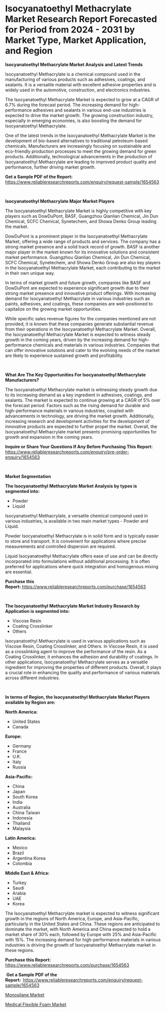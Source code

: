 <p><h1>Isocyanatoethyl Methacrylate Market Research Report Forecasted for Period from 2024 -  2031 by Market Type, Market Application, and Region</h1></p><p><strong>Isocyanatoethyl Methacrylate Market Analysis and Latest Trends</strong></p>
<p><p>Isocyanatoethyl Methacrylate is a chemical compound used in the manufacturing of various products such as adhesives, coatings, and sealants. It is a versatile material with excellent adhesive properties and is widely used in the automotive, construction, and electronics industries.</p><p>The Isocyanatoethyl Methacrylate Market is expected to grow at a CAGR of 6.7% during the forecast period. The increasing demand for high-performance adhesives and sealants in various end-use industries is expected to drive the market growth. The growing construction industry, especially in emerging economies, is also boosting the demand for Isocyanatoethyl Methacrylate.</p><p>One of the latest trends in the Isocyanatoethyl Methacrylate Market is the development of bio-based alternatives to traditional petroleum-based chemicals. Manufacturers are increasingly focusing on sustainable and eco-friendly production processes to meet the growing demand for green products. Additionally, technological advancements in the production of Isocyanatoethyl Methacrylate are leading to improved product quality and performance, further driving market growth.</p></p>
<p><strong>Get a Sample PDF of the Report:&nbsp;</strong> <a href="https://www.reliableresearchreports.com/enquiry/request-sample/1654563">https://www.reliableresearchreports.com/enquiry/request-sample/1654563</a></p>
<p>&nbsp;</p>
<p><strong>Isocyanatoethyl Methacrylate Major Market Players</strong></p>
<p><p>The Isocyanatoethyl Methacrylate Market is highly competitive with key players such as DowDuPont, BASF, Guangzhou Qianlian Chemical, Jin Dun Chemical, SCFC Chemical, Synetechem, and Showa Denko Group leading the market. </p><p>DowDuPont is a prominent player in the Isocyanatoethyl Methacrylate Market, offering a wide range of products and services. The company has a strong market presence and a solid track record of growth. BASF is another major player in the market known for its innovative solutions and consistent market performance. Guangzhou Qianlian Chemical, Jin Dun Chemical, SCFC Chemical, Synetechem, and Showa Denko Group are also key players in the Isocyanatoethyl Methacrylate Market, each contributing to the market in their own unique way.</p><p>In terms of market growth and future growth, companies like BASF and DowDuPont are expected to experience significant growth due to their strong market presence and innovative product offerings. With increasing demand for Isocyanatoethyl Methacrylate in various industries such as paints, adhesives, and coatings, these companies are well-positioned to capitalize on the growing market opportunities.</p><p>While specific sales revenue figures for the companies mentioned are not provided, it is known that these companies generate substantial revenue from their operations in the Isocyanatoethyl Methacrylate Market. Overall, the Isocyanatoethyl Methacrylate Market is expected to witness steady growth in the coming years, driven by the increasing demand for high-performance chemicals and materials in various industries. Companies that can offer innovative solutions and cater to the evolving needs of the market are likely to experience sustained growth and profitability.</p></p>
<p>&nbsp;</p>
<p><strong>What Are The Key Opportunities For Isocyanatoethyl Methacrylate Manufacturers?</strong></p>
<p><p>The Isocyanatoethyl Methacrylate market is witnessing steady growth due to its increasing demand as a key ingredient in adhesives, coatings, and sealants. The market is expected to continue growing at a CAGR of 5% over the forecast period. Factors such as the rising demand for durable and high-performance materials in various industries, coupled with advancements in technology, are driving the market growth. Additionally, increasing research and development activities for the development of innovative products are expected to further propel the market. Overall, the Isocyanatoethyl Methacrylate market presents promising opportunities for growth and expansion in the coming years.</p></p>
<p><strong>Inquire or Share Your Questions If Any Before Purchasing This Report:</strong> <a href="https://www.reliableresearchreports.com/enquiry/pre-order-enquiry/1654563">https://www.reliableresearchreports.com/enquiry/pre-order-enquiry/1654563</a></p>
<p>&nbsp;</p>
<p><strong>Market Segmentation</strong></p>
<p><strong>The Isocyanatoethyl Methacrylate Market Analysis by types is segmented into:</strong></p>
<p><ul><li>Powder</li><li>Liquid</li></ul></p>
<p><p>Isocyanatoethyl Methacrylate, a versatile chemical compound used in various industries, is available in two main market types - Powder and Liquid. </p><p>Powder Isocyanatoethyl Methacrylate is in solid form and is typically easier to store and transport. It is convenient for applications where precise measurements and controlled dispersion are required.</p><p>Liquid Isocyanatoethyl Methacrylate offers ease of use and can be directly incorporated into formulations without additional processing. It is often preferred for applications where quick integration and homogenous mixing are essential.</p></p>
<p><strong>Purchase this Report:&nbsp;</strong><a href="https://www.reliableresearchreports.com/purchase/1654563">https://www.reliableresearchreports.com/purchase/1654563</a></p>
<p>&nbsp;</p>
<p><strong>The Isocyanatoethyl Methacrylate Market Industry Research by Application is segmented into:</strong></p>
<p><ul><li>Viscose Resin</li><li>Coating Crosslinker</li><li>Others</li></ul></p>
<p><p>Isocyanatoethyl Methacrylate is used in various applications such as Viscose Resin, Coating Crosslinker, and Others. In Viscose Resin, it is used as a crosslinking agent to improve the performance of the resin. As a Coating Crosslinker, it enhances the adhesion and durability of coatings. In other applications, Isocyanatoethyl Methacrylate serves as a versatile ingredient for improving the properties of different products. Overall, it plays a crucial role in enhancing the quality and performance of various materials across different industries.</p></p>
<p>&nbsp;</p>
<p><strong>In terms of Region, the Isocyanatoethyl Methacrylate Market Players available by Region are:</strong></p>
<p>
    <p> <strong> North America: </strong>
        <ul>
            <li>United States</li>
            <li>Canada</li>
        </ul>
        </p> 
    <p> <strong> Europe: </strong>
        <ul>
            <li>Germany</li>
            <li>France</li>
            <li>U.K.</li>
            <li>Italy</li>
            <li>Russia</li>
        </ul>
        </p> 
    <p> <strong> Asia-Pacific: </strong>
        <ul>
            <li>China</li>
            <li>Japan</li>
            <li>South Korea</li>
            <li>India</li>
            <li>Australia</li>
            <li>China Taiwan</li>
            <li>Indonesia</li>
            <li>Thailand</li>
            <li>Malaysia</li>
        </ul>
        </p> 
    <p> <strong> Latin America: </strong>
        <ul>
            <li>Mexico</li>
            <li>Brazil</li>
            <li>Argentina Korea</li>
            <li>Colombia</li>
        </ul>
        </p> 
    <p> <strong> Middle East & Africa: </strong>
        <ul>
            <li>Turkey</li>
            <li>Saudi</li>
            <li>Arabia</li>
            <li>UAE</li>
            <li>Korea</li>
        </ul>
    </p>
    </p>
<p><p>The Isocyanatoethyl Methacrylate market is expected to witness significant growth in the regions of North America, Europe, and Asia-Pacific, particularly in the United States and China. These regions are anticipated to dominate the market, with North America and China expected to hold a market share of 30% each, followed by Europe with 25% and Asia-Pacific with 15%. The increasing demand for high-performance materials in various industries is driving the growth of Isocyanatoethyl Methacrylate market in these regions.</p></p>
<p><strong>Purchase this Report: </strong><a href="https://www.reliableresearchreports.com/purchase/1654563">https://www.reliableresearchreports.com/purchase/1654563</a></p>
<p>&nbsp;<strong>Get a Sample PDF of the Report:&nbsp;&nbsp;</strong><a href="https://www.reliableresearchreports.com/enquiry/request-sample/1654563">https://www.reliableresearchreports.com/enquiry/request-sample/1654563</a></p>
<p><strong></strong></p>
<p><p><a href="https://github.com/nancykennedykellievqfqt2/Market-Research-Report-List-1/blob/main/monosilane-market.md">Monosilane Market</a></p><p><a href="https://iodized-pantydraco-05c.notion.site/Medical-Flexible-Foam-Market-Size-Focuses-on-Market-Dynamics-In-Depth-Analysis-and-Future-Projectio-9bcf827bca2c44a9b744b6dbdc0f0a86">Medical Flexible Foam Market</a></p></p>